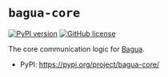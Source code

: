 `bagua-core`
=====

[![PyPI version](https://badge.fury.io/py/bagua-core.svg)](https://badge.fury.io/py/bagua-core) [![GitHub license](https://img.shields.io/github/license/BaguaSys/bagua-core)](https://github.com/BaguaSys/bagua-core/blob/master/LICENSE)

The core communication logic for [Bagua](https://github.com/BaguaSys/bagua).

* PyPI: https://pypi.org/project/bagua-core/
